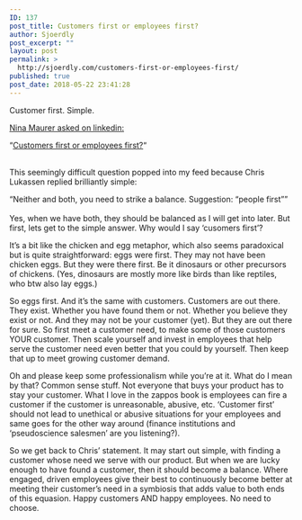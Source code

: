 ```yaml
---
ID: 137
post_title: Customers first or employees first?
author: Sjoerdly
post_excerpt: ""
layout: post
permalink: >
  http://sjoerdly.com/customers-first-or-employees-first/
published: true
post_date: 2018-05-22 23:41:28
---
```

<p dir="auto">Customer first. Simple. <br></p><p dir="auto"><a href="https://www.linkedin.com/feed/update/urn:li:activity:6404648947884924928" target="_blank">Nina Maurer asked on linkedin:</a></p><p>“<a href="https://www.linkedin.com/feed/update/urn:li:activity:6404648947884924928" target="_blank">Customers first or employees first?</a>“<br><br></p><p dir="auto">This seemingly difficult question popped into my feed because Chris Lukassen replied brilliantly simple:</p><p>“Neither and both, you need to strike a balance. Suggestion: “people first””<br><br>Yes, when we have both, they should be balanced as I will get into later. But first, lets get to the simple answer. Why would I say ‘cusomers first’?<br></p><p dir="auto">It’s a bit like the chicken and egg metaphor, which also seems paradoxical but is quite straightforward: eggs were first. They may not have been chicken eggs. But they were there first. Be it dinosaurs or other precursors of chickens. (Yes, dinosaurs are mostly more like birds than like reptiles, who btw also lay eggs.)<br></p><p>So eggs first. And it’s the same with customers. Customers are out there. They exist. Whether you have found them or not. Whether you believe they exist or not. And they may not be your customer (yet). But they are out there for sure. So first meet a customer need, to make some of those customers YOUR customer. Then scale yourself and invest in employees that help serve the customer need even better that you could by yourself. Then keep that up to meet growing customer demand. <br></p><p dir="ltr">Oh and please keep some professionalism while you’re at it. What do I mean by that? Common sense stuff. Not everyone that buys your product has to stay your customer. What I love in the zappos book is employees can fire a customer if the customer is unreasonable, abusive, etc. ‘Customer first’ should not lead to unethical or abusive situations for your employees and same goes for the other way around (finance institutions and ‘pseudoscience salesmen’ are you listening?).<br></p><p dir="ltr">So we get back to Chris’ statement. It may start out simple, with finding a customer whose need we serve with our product. But when we are lucky enough to have found a customer, then it should become a balance. Where engaged, driven employees give their best to continuously become better at meeting their customer’s need in a symbiosis that adds value to both ends of this equasion. Happy customers AND happy employees. No need to choose.</p>